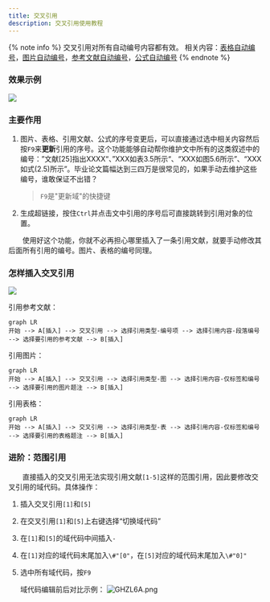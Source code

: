 ```yaml
---
title: 交叉引用
description: 交叉引用使用教程
---
```


{% note info %}
交叉引用对所有自动编号内容都有效。
相关内容：[表格自动编号](/论文排版指南/自动编号/表格.html)，[图片自动编号](/论文排版指南/自动编号/图片.html)，[参考文献自动编号](/论文排版指南/自动编号/参考文献.html)，[公式自动编号](/论文排版指南/自动编号/公式.html)
{% endnote %}

### 效果示例

![](http://qiniu.zkytech.top/动画(12).gif)

### 主要作用

1. 图片、表格、引用文献、公式的序号变更后，可以直接通过选中相关内容然后按`F9`来**更新**引用的序号。这个功能能够自动帮你维护文中所有的这类叙述中的编号：”文献[25]指出XXXX“、”XXX如表3.5所示“、“XXX如图5.6所示”、“XXX如式(2.5)所示”。毕业论文篇幅达到三四万是很常见的，如果手动去维护这些编号，谁敢保证不出错？

   > `F9`是"更新域"的快捷键

2. 生成超链接，按住`Ctrl`并点击文中引用的序号后可直接跳转到引用对象的位置。

&emsp;&emsp;使用好这个功能，你就不必再担心哪里插入了一条引用文献，就要手动修改其后面所有引用的编号。图片、表格的编号同理。

### 怎样插入交叉引用

![](http://qiniu.zkytech.top/动画(13).gif)

引用参考文献：

```mermaid
graph LR
开始 --> A[插入] --> 交叉引用 --> 选择引用类型-编号项 --> 选择引用内容-段落编号 --> 选择要引用的参考文献 --> B[插入]
```

引用图片：

```mermaid
graph LR
开始 --> A[插入] --> 交叉引用 --> 选择引用类型-图 --> 选择引用内容-仅标签和编号 --> 选择要引用的图片题注 --> B[插入]
```

引用表格：

```mermaid
graph LR
开始 --> A[插入] --> 交叉引用 --> 选择引用类型-表 --> 选择引用内容-仅标签和编号 --> 选择要引用的表格题注 --> B[插入]
```

### 进阶：范围引用

&emsp;&emsp;直接插入的交叉引用无法实现引用文献`[1-5]`这样的范围引用，因此要修改交叉引用的域代码。具体操作：

1. 插入交叉引用`[1]`和`[5]` 

2. 在交叉引用`[1]`和`[5]`上右键选择“切换域代码”

3. 在`[1]`和`[5]`的域代码中间插入`-` 

4. 在`[1]`对应的域代码末尾加入`\#"[0"`，在`[5]`对应的域代码末尾加入`\#"0]"` 

5. 选中所有域代码，按`F9` 

   域代码编辑前后对比示例：
   ![GHZL6A.png](http://qiniu.zkytech.top/GHZL6A.png)